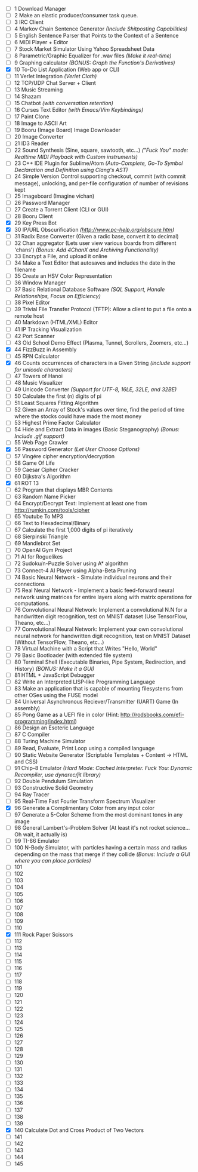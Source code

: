 - [ ] 1 Download Manager
- [ ] 2 Make an elastic producer/consumer task queue.
- [ ] 3 IRC Client
- [ ] 4 Markov Chain Sentence Generator *(Include Shitposting Capabilities)* 
- [ ] 5 English Sentence Parser that Points to the Context of a Sentence
- [ ] 6 MIDI Player + Editor 
- [ ] 7 Stock Market Simulator Using Yahoo Spreadsheet Data
- [ ] 8 Parametric/Graphic Equalizer for .wav files *(Make it real-time)* 
- [ ] 9 Graphing calculator *(BONUS: Graph the Function's Derivatives)* 
- [x] 10 To-Do List Application (Web app or CLI) 
- [ ] 11 Verlet Integration *(Verlet Cloth)*
- [ ] 12 TCP/UDP Chat Server + Client
- [ ] 13 Music Streaming
- [ ] 14 Shazam
- [ ] 15 Chatbot *(with conversation retention)*
- [ ] 16 Curses Text Editor *(with Emacs/Vim Keybindings)*
- [ ] 17 Paint Clone 
- [ ] 18 Image to ASCII Art 
- [ ] 19 Booru (Image Board) Image Downloader
- [ ] 20 Image Converter
- [ ] 21 ID3 Reader
- [ ] 22 Sound Synthesis (Sine, square, sawtooth, etc...) *("Fuck You" mode: Realtime MIDI Playback with Custom instruments)*
- [ ] 23 C++ IDE Plugin for Sublime/Atom *(Auto-Complete, Go-To Symbol Declaration and Definition using Clang's AST)* 
- [ ] 24 Simple Version Control supporting checkout, commit (with commit message), unlocking, and per-file configuration of number of revisions kept
- [ ] 25 Imageboard (Imagine vichan) 
- [ ] 26 Password Manager 
- [ ] 27 Create a Torrent Client (CLI or GUI) 
- [ ] 28 Booru Client 
- [x] 29 Key Press Bot
- [x] 30 IP/URL Obscurification *(http://www.pc-help.org/obscure.htm)* 
- [ ] 31 Radix Base Converter (Given a radic base, convert it to decimal)
- [ ] 32 Chan aggregator (Lets user view various boards from different 'chans') *(Bonus: Add 4ChanX and Archiving Functionality)* 
- [ ] 33 Encrypt a File, and upload it online 
- [ ] 34 Make a Text Editor that autosaves and includes the date in the filename 
- [ ] 35 Create an HSV Color Representation 
- [ ] 36 Window Manager 
- [ ] 37 Basic Relational Database Software *(SQL Support, Handle Relationships, Focus on Efficiency)* 
- [ ] 38 Pixel Editor 
- [ ] 39 Trivial File Transfer Protocol (TFTP): Allow a client to put a file onto a remote host 
- [ ] 40 Markdown (HTML/XML) Editor 
- [ ] 41 IP Tracking Visualization 
- [ ] 42 Port Scanner 
- [ ] 43 Old School Demo Effect (Plasma, Tunnel, Scrollers, Zoomers, etc...) 
- [x] 44 FizzBuzz in Assembly
- [ ] 45 RPN Calculator 
- [x] 46 Counts occurrences of characters in a Given String *(include support for unicode characters)* 
- [ ] 47 Towers of Hanoi
- [ ] 48 Music Visualizer
- [ ] 49 Unicode Converter *(Support for UTF-8, 16LE, 32LE, and 32BE)*
- [ ] 50 Calculate the first (n) digits of pi 
- [ ] 51 Least Squares Fitting Algorithm 
- [ ] 52 Given an Array of Stock's values over time, find the period of time where the stocks could have made the most money 
- [ ] 53 Highest Prime Factor Calculator 
- [ ] 54 Hide and Extract Data in images (Basic Steganography) *(Bonus: Include .gif support)* 
- [ ] 55 Web Page Crawler 
- [x] 56 Password Generator *(Let User Choose Options)* 
- [ ] 57 Vingére cipher encryption/decryption 
- [ ] 58 Game Of Life 
- [ ] 59 Caesar Cipher Cracker 
- [ ] 60 Dijkstra's Algorithm 
- [x] 61 ROT 13 
- [ ] 62 Program that displays MBR Contents 
- [ ] 63 Random Name Picker 
- [ ] 64 Encrypt/Decrypt Text: Implement at least one from http://rumkin.com/tools/cipher 
- [ ] 65 Youtube To MP3 
- [ ] 66 Text to Hexadecimal/Binary 
- [ ] 67 Calculate the first 1,000 digits of pi iteratively 
- [ ] 68 Sierpinski Triangle 
- [ ] 69 Mandlebrot Set
- [ ] 70 OpenAI Gym Project 
- [ ] 71 AI for Roguelikes 
- [ ] 72 Sudoku/n-Puzzle Solver using A* algorithm 
- [ ] 73 Connect-4 AI Player using Alpha-Beta Pruning 
- [ ] 74 Basic Neural Network - Simulate individual neurons and their connections 
- [ ] 75 Real Neural Network - Implement a basic feed-forward neural network using matrices for entire layers along with matrix operations for computations. 
- [ ] 76 Convolutional Neural Network: Implement a convolutional N.N for a handwritten digit recognition, test on MNIST dataset (Use TensorFlow, Theano, etc...) 
- [ ] 77 Convolutional Neural Network: Implement your own convolutional neural network for handwritten digit recognition, test on MNIST Dataset (Without TensorFlow, Theano, etc...) 
- [ ] 78 Virtual Machine with a Script that Writes "Hello, World" 
- [ ] 79 Basic Bootloader (with extended file system) 
- [ ] 80 Terminal Shell (Executable Binaries, Pipe System, Redirection, and History) *(BONUS: Make it a GUI)* 
- [ ] 81 HTML + JavaScript Debugger 
- [ ] 82 Write an Interpreted LISP-like Programming Language 
- [ ] 83 Make an application that is capable of mounting filesystems from other OSes using the FUSE model 
- [ ] 84 Universal Asynchronous Reciever/Transmitter (UART) Game (In assembly) 
- [ ] 85 Pong Game as a UEFI file in color (Hint: http://rodsbooks.com/efi-programming/index.html) 
- [ ] 86 Design an Esoteric Language 
- [ ] 87 C Compiler 
- [ ] 88 Turing Machine Simulator 
- [ ] 89 Read, Evaluate, Print Loop using a compiled language 
- [ ] 90 Static Website Generator (Scriptable Templates + Content → HTML and CSS)
- [ ] 91 Chip-8 Emulator *(Hard Mode: Cached Interpreter. Fuck You: Dynamic Recompiler, use dynarec/jit library)* 
- [ ] 92 Double Pendulum Simulation 
- [ ] 93 Constructive Solid Geometry 
- [ ] 94 Ray Tracer 
- [ ] 95 Real-Time Fast Fourier Transform Spectrum Visualizer 
- [x] 96 Generate a Complimentary Color from any input color 
- [ ] 97 Generate a 5-Color Scheme from the most dominant tones in any image 
- [ ] 98 General Lambert's-Problem Solver (At least it's not rocket science... Oh wait, it actually is) 
- [ ] 99 TI-86 Emulator 
- [ ] 100 N-Body Simulator, with particles having a certain mass and radius depending on the mass that merge if they collide *(Bonus: Include a GUI where you can place particles)* 
- [ ] 101  
- [ ] 102  
- [ ] 103  
- [ ] 104  
- [ ] 105  
- [ ] 106  
- [ ] 107  
- [ ] 108  
- [ ] 109  
- [ ] 110  
- [x] 111 Rock Paper Scissors 
- [ ] 112  
- [ ] 113  
- [ ] 114  
- [ ] 115  
- [ ] 116  
- [ ] 117  
- [ ] 118  
- [ ] 119  
- [ ] 120  
- [ ] 121  
- [ ] 122  
- [ ] 123  
- [ ] 124  
- [ ] 125  
- [ ] 126  
- [ ] 127  
- [ ] 128  
- [ ] 129  
- [ ] 130  
- [ ] 131  
- [ ] 132  
- [ ] 133  
- [ ] 134  
- [ ] 135  
- [ ] 136  
- [ ] 137  
- [ ] 138  
- [ ] 139  
- [x] 140 Calculate Dot and Cross Product of Two Vectors
- [ ] 141  
- [ ] 142  
- [ ] 143  
- [ ] 144  
- [ ] 145  
